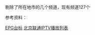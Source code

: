 剔除了所在地市的几个频道，现有频道127个

参考资料：

[EPG台标](http://epg.51zmt.top:8000/)
[北京联通IPTV播放列表](https://github.com/wuwentao/bj-unicom-iptv)
